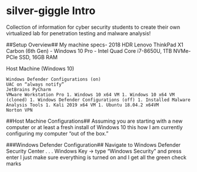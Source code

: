 # silver-giggle Intro
Collection of information for cyber security students to create their own virtualized lab for penetration testing and malware analysis!



##Setup Overview## My machine specs- 2018 HDR Lenovo ThinkPad X1 Carbon (6th Gen) - Windows 10 Pro - Intel Quad Core i7-8650U, 1TB NVMe-PCIe SSD, 16GB RAM

Host Machine (Windows 10)

    Windows Defender Configurations (on)
    UAC on “always notify”
    JetBrains PyCharm
    VMware Workstation Pro 1. Windows 10 x64 VM 1. Windows 10 x64 VM (cloned) 1. Windows Defender Configurations (off) 1. Installed Malware Analysis Tools 1. Kali 2019 x64 VM 1. Ubuntu 18.04.2 x64VM
    Norton VPN

##Host Machine Configurations## Assuming you are starting with a new computer or at least a fresh install of Windows 10 this how I am currently configuring my computer “out of the box.”

###Windows Defender Configuration## Navigate to Windows Defender Security Center . . . Windows Key -> type “Windows Security” and press enter I just make sure everything is turned on and I get all the green check marks
